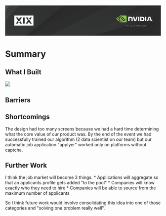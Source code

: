 <p align="center">
<img src="https://github.com/squigglydonut/portfolio/blob/master/NVIDIA-Machine-Learning-Hackathon/imgs/banner.png"></p>
<h1>Summary</h1>
<p></p>

<h2>What I Built</h2>
<img src="https://github.com/squigglydonut/portfolio/blob/master/NVIDIA-Machine-Learning-Hackathon/imgs/stevesjobs.gif"></p>


<h2>Barriers</h2>


<h2>Shortcomings</h2>
The design had too many screens because we had a hard time determining what the core value of our product was. By the end of the event we had successfully trained our algorithm (2 data scientist on our team) but our automatic job application "applyer" worked only on platforms without captcha.

<h2>Further Work</h2>
I think the job market will become 3 things. 
* Applications will aggregate so that an applicants profile gets added "to the pool"
* Companies will know exactly who they need to hire
* Companies will be able to source from the maximum number of applicants

So I think future work would involve consolidating this idea into one of those categories and "solving one problem really well".


